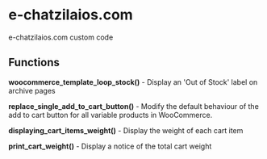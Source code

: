 # e-chatzilaios.com
e-chatzilaios.com custom code

## Functions

**woocommerce_template_loop_stock()** - Display an 'Out of Stock' label on archive pages

**replace_single_add_to_cart_button()** - Modify the default behaviour of the add to cart button for all variable products in WooCommerce. 

**displaying_cart_items_weight()** - Display the weight of each cart item

**print_cart_weight()** - Display a notice of the total cart weight
